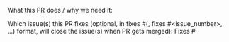 What this PR does / why we need it:

Which issue(s) this PR fixes (optional, in fixes #<issue number>(, fixes #<issue_number>, ...) format, will close the issue(s) when PR gets merged): Fixes #